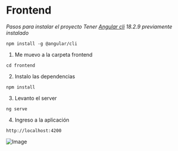 # Frontend
*Pasos para instalar el proyecto 
Tener [Angular cli](https://angular.dev/installation) 18.2.9 previamente instalado*
```
npm install -g @angular/cli
```

1. Me muevo a la carpeta frontend
```
cd frontend
```

2. Instalo las dependencias
```
npm install
```

3. Levanto el server
```
ng serve
```

4. Ingreso a la aplicación
```
http://localhost:4200
```

![Image](https://github.com/user-attachments/assets/bd90535b-b395-4860-91b6-5ce2085ff778)
